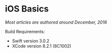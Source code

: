 # iOS Basics  

*Most articles are authored around December, 2016*  

Build Requirements:  
- Swift version 3.0.2
- XCode version 8.2.1 (8C1002)